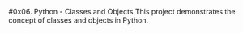 #0x06. Python - Classes and Objects
This project demonstrates the concept of classes and objects in Python.
